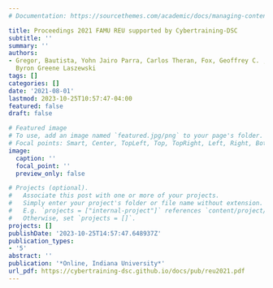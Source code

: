 ```yaml
---
# Documentation: https://sourcethemes.com/academic/docs/managing-content/

title: Proceedings 2021 FAMU REU supported by Cybertraining-DSC
subtitle: ''
summary: ''
authors:
- Gregor, Bautista, Yohn Jairo Parra, Carlos Theran, Fox, Geoffrey C. , Richard Alo,
  Byron Greene Laszewski
tags: []
categories: []
date: '2021-08-01'
lastmod: 2023-10-25T10:57:47-04:00
featured: false
draft: false

# Featured image
# To use, add an image named `featured.jpg/png` to your page's folder.
# Focal points: Smart, Center, TopLeft, Top, TopRight, Left, Right, BottomLeft, Bottom, BottomRight.
image:
  caption: ''
  focal_point: ''
  preview_only: false

# Projects (optional).
#   Associate this post with one or more of your projects.
#   Simply enter your project's folder or file name without extension.
#   E.g. `projects = ["internal-project"]` references `content/project/deep-learning/index.md`.
#   Otherwise, set `projects = []`.
projects: []
publishDate: '2023-10-25T14:57:47.648937Z'
publication_types:
- '5'
abstract: ''
publication: '*Online, Indiana University*'
url_pdf: https://cybertraining-dsc.github.io/docs/pub/reu2021.pdf
---
```

